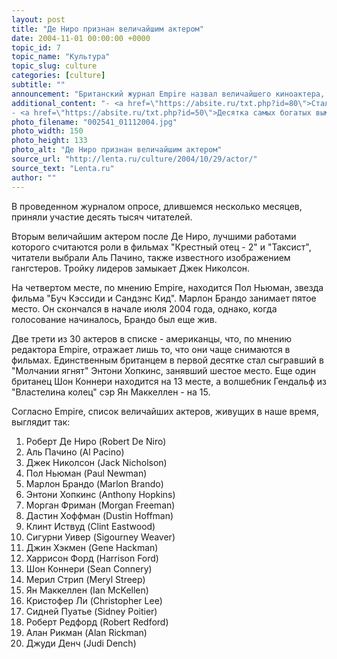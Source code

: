 ```yaml
---
layout: post
title: "Де Ниро признан величайшим актером"
date: 2004-11-01 00:00:00 +0000
topic_id: 7
topic_name: "Культура"
topic_slug: culture
categories: [culture]
subtitle: ""
announcement: "Британский журнал Empire назвал величайшего киноактера, живущего в наши дни, сообщает Ananova. Им стал Роберт Де Ниро (Robert De Niro)."
additional_content: "- <a href=\"https://absite.ru/txt.php?id=80\">Стали известны самые влиятельные в мире деятели искусства</a>
- <a href=\"https://absite.ru/txt.php?id=50\">Десятка самых богатых вымышленных героев</a>"
photo_filename: "002541_01112004.jpg"
photo_width: 150
photo_height: 133
photo_alt: "Де Ниро признан величайшим актером"
source_url: "http://lenta.ru/culture/2004/10/29/actor/"
source_text: "Lenta.ru"
author: ""
---
```

В проведенном журналом опросе, длившемся несколько месяцев, приняли участие десять тысяч читателей.

Вторым величайшим актером после Де Ниро, лучшими работами которого считаются роли в фильмах "Крестный отец - 2" и "Таксист", читатели выбрали Аль Пачино, также известного изображением гангстеров. Тройку лидеров замыкает Джек Николсон.

На четвертом месте, по мнению Empire, находится Пол Ньюман, звезда фильма "Буч Кэссиди и Сандэнс Кид". Марлон Брандо занимает пятое место. Он скончался в начале июля 2004 года, однако, когда голосование начиналось, Брандо был еще жив.

Две трети из 30 актеров в списке - американцы, что, по мнению редактора Empire, отражает лишь то, что они чаще снимаются в фильмах. Единственным британцем в первой десятке стал сыгравший в "Молчании ягнят" Энтони Хопкинс, занявший шестое место. Еще один британец Шон Коннери находится на 13 месте, а волшебник Гендальф из "Властелина колец" сэр Ян Маккеллен - на 15.

Согласно Empire, список величайших актеров, живущих в наше время, выглядит так:

1. Роберт Де Ниро (Robert De Niro)
2. Аль Пачино (Al Pacino)
3. Джек Николсон (Jack Nicholson)
4. Пол Ньюман (Paul Newman)
5. Марлон Брандо (Marlon Brando)
6. Энтони Хопкинс (Anthony Hopkins)
7. Морган Фриман (Morgan Freeman)
8. Дастин Хоффман (Dustin Hoffman)
9. Клинт Иствуд (Clint Eastwood)
10. Сигурни Уивер (Sigourney Weaver)
11. Джин Хэкмен (Gene Hackman)
12. Харрисон Форд (Harrison Ford)
13. Шон Коннери (Sean Connery)
14. Мерил Стрип (Meryl Streep)
15. Ян Маккеллен (Ian McKellen)
16. Кристофер Ли (Christopher Lee)
17. Сидней Пуатье (Sidney Poitier)
18. Роберт Редфорд (Robert Redford)
19. Алан Рикман (Alan Rickman)
20. Джуди Денч (Judi Dench)
